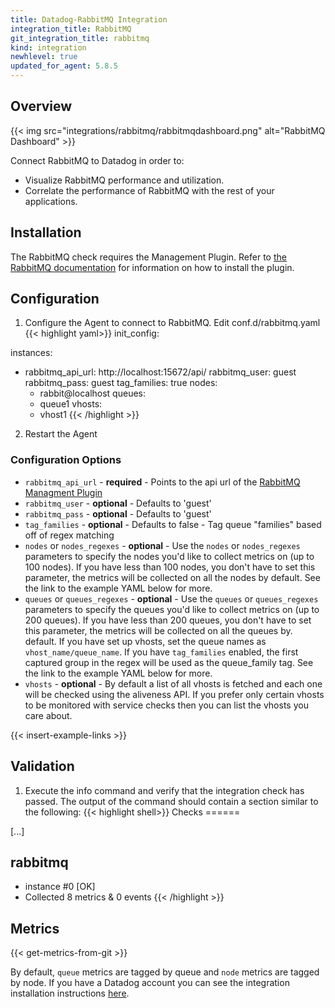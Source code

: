 ```yaml
---
title: Datadog-RabbitMQ Integration
integration_title: RabbitMQ
git_integration_title: rabbitmq
kind: integration
newhlevel: true
updated_for_agent: 5.8.5
---
```

## Overview

{{< img src="integrations/rabbitmq/rabbitmqdashboard.png" alt="RabbitMQ Dashboard" >}}

Connect RabbitMQ to Datadog in order to:

* Visualize RabbitMQ performance and utilization.
* Correlate the performance of RabbitMQ with the rest of your applications.

## Installation

The RabbitMQ check requires the Management Plugin. Refer to [the RabbitMQ documentation](https://www.rabbitmq.com/management.html) for information on how to install the plugin.

## Configuration

1.  Configure the Agent to connect to RabbitMQ. Edit conf.d/rabbitmq.yaml
{{< highlight yaml>}}
init_config:

instances:
  - rabbitmq_api_url: http://localhost:15672/api/
    rabbitmq_user: guest
    rabbitmq_pass: guest
    tag_families: true
    nodes:
      - rabbit@localhost
    queues:
      - queue1
    vhosts:
      - vhost1
{{< /highlight >}}

2.  Restart the Agent

### Configuration Options

* `rabbitmq_api_url` - **required** - Points to the api url of the [RabbitMQ Managment Plugin](http://www.rabbitmq.com/management.html)
* `rabbitmq_user` - **optional** - Defaults to 'guest'
* `rabbitmq_pass` - **optional** - Defaults to 'guest'
* `tag_families` - **optional** - Defaults to false - Tag queue "families" based off of regex matching
* `nodes` or `nodes_regexes` - **optional** - Use the `nodes` or `nodes_regexes` parameters to specify the nodes you'd like to collect metrics on (up to 100 nodes). If you have less than 100 nodes, you don't have to set this parameter, the metrics will be collected on all the nodes by default. See the link to the example YAML below for more.
* `queues` or `queues_regexes` - **optional** - Use the `queues` or `queues_regexes` parameters to specify the queues you'd like to collect metrics on (up to 200 queues). If you have less than 200 queues, you don't have to set this parameter, the metrics will be collected on all the queues by. default. If you have set up vhosts, set the queue names as `vhost_name/queue_name`. If you have `tag_families` enabled, the first captured group in the regex will be used as the queue_family tag.  See the link to the example YAML below for more.
* `vhosts` - **optional** - By default a list of all vhosts is fetched and each one will be checked using the aliveness API. If you prefer only certain vhosts to be monitored with service checks then you can list the vhosts you care about.

{{< insert-example-links >}}


## Validation

1.  Execute the info command and verify that the integration check has passed. The output of the command should contain a section similar to the following:
{{< highlight shell>}}
Checks
======

[...]

rabbitmq
--------
  - instance #0 [OK]
  - Collected 8 metrics & 0 events
{{< /highlight >}}

## Metrics

{{< get-metrics-from-git >}}



By default, `queue` metrics are tagged by queue and `node` metrics are tagged by node. If you have a Datadog account you can see the integration installation instructions [here][3].

   [3]: https://app.datadoghq.com/account/settings#integrations/rabbitmq


